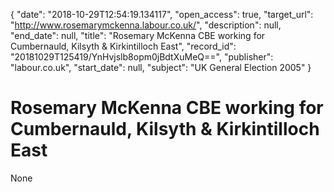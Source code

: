 {
  "date": "2018-10-29T12:54:19.134117", 
  "open_access": true, 
  "target_url": "http://www.rosemarymckenna.labour.co.uk/", 
  "description": null, 
  "end_date": null, 
  "title": "Rosemary McKenna CBE working for Cumbernauld, Kilsyth & Kirkintilloch East", 
  "record_id": "20181029T125419/YnHvjslb8opm0jBdtXuMeQ==", 
  "publisher": "labour.co.uk", 
  "start_date": null, 
  "subject": "UK General Election 2005"
}

# Rosemary McKenna CBE working for Cumbernauld, Kilsyth & Kirkintilloch East

None